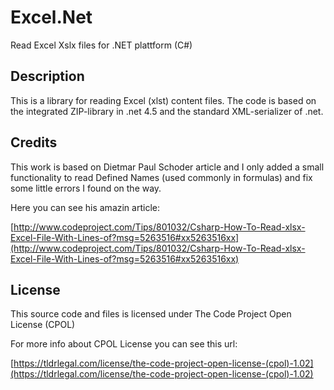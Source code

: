 # Excel.Net
Read Excel Xslx files for .NET plattform (C#)

## Description

This is a library for reading Excel (xlst) content files. The code is based on the integrated ZIP-library in .net 4.5 and the standard XML-serializer of .net.

## Credits

This work is based on Dietmar Paul Schoder article and I only added a small functionality to read Defined Names (used commonly in formulas) and fix some little errors I found on the way.

Here you can see his amazin article:

[http://www.codeproject.com/Tips/801032/Csharp-How-To-Read-xlsx-Excel-File-With-Lines-of?msg=5263516#xx5263516xx](http://www.codeproject.com/Tips/801032/Csharp-How-To-Read-xlsx-Excel-File-With-Lines-of?msg=5263516#xx5263516xx)

## License

This source code and files is licensed under The Code Project Open License (CPOL)

For more info about CPOL License you can see this url:

[https://tldrlegal.com/license/the-code-project-open-license-(cpol)-1.02](https://tldrlegal.com/license/the-code-project-open-license-(cpol)-1.02)

